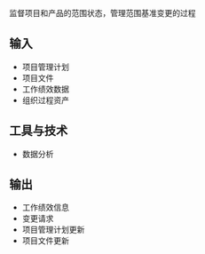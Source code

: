 监督项目和产品的范围状态，管理范围基准变更的过程

## 输入
+ 项目管理计划
+ 项目文件
+ 工作绩效数据
+ 组织过程资产

## 工具与技术
+ 数据分析

## 输出
+ 工作绩效信息
+ 变更请求
+ 项目管理计划更新
+ 项目文件更新